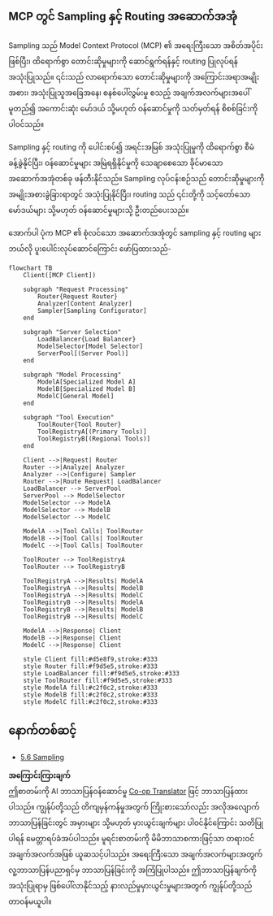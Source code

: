 <!--
CO_OP_TRANSLATOR_METADATA:
{
  "original_hash": "2f1b473818b5a6cc9a9bbf777fffa6d4",
  "translation_date": "2025-07-14T21:51:56+00:00",
  "source_file": "05-AdvancedTopics/mcp-routing/README.md",
  "language_code": "my"
}
-->
## MCP တွင် Sampling နှင့် Routing အဆောက်အအုံ

Sampling သည် Model Context Protocol (MCP) ၏ အရေးကြီးသော အစိတ်အပိုင်းဖြစ်ပြီး၊ ထိရောက်စွာ တောင်းဆိုမှုများကို ဆောင်ရွက်ရန်နှင့် routing ပြုလုပ်ရန် အသုံးပြုသည်။ ၎င်းသည် လာရောက်သော တောင်းဆိုမှုများကို အကြောင်းအရာအမျိုးအစား၊ အသုံးပြုသူအခြေအနေ၊ စနစ်ပေါ်လွှမ်းမှု စသည့် အချက်အလက်များအပေါ် မူတည်၍ အကောင်းဆုံး မော်ဒယ် သို့မဟုတ် ဝန်ဆောင်မှုကို သတ်မှတ်ရန် စိစစ်ခြင်းကို ပါဝင်သည်။

Sampling နှင့် routing ကို ပေါင်းစပ်၍ အရင်းအမြစ် အသုံးပြုမှုကို ထိရောက်စွာ စီမံခန့်ခွဲနိုင်ပြီး၊ ဝန်ဆောင်မှုများ အမြဲရရှိနိုင်မှုကို သေချာစေသော ခိုင်မာသော အဆောက်အအုံတစ်ခု ဖန်တီးနိုင်သည်။ Sampling လုပ်ငန်းစဉ်သည် တောင်းဆိုမှုများကို အမျိုးအစားခွဲခြားရာတွင် အသုံးပြုနိုင်ပြီး၊ routing သည် ၎င်းတို့ကို သင့်တော်သော မော်ဒယ်များ သို့မဟုတ် ဝန်ဆောင်မှုများသို့ ဦးတည်ပေးသည်။

အောက်ပါ ပုံက MCP ၏ စုံလင်သော အဆောက်အအုံတွင် sampling နှင့် routing များ ဘယ်လို ပူးပေါင်းလုပ်ဆောင်ကြောင်း ဖော်ပြထားသည်-

```mermaid
flowchart TB
    Client([MCP Client])
    
    subgraph "Request Processing"
        Router{Request Router}
        Analyzer[Content Analyzer]
        Sampler[Sampling Configurator]
    end
    
    subgraph "Server Selection"
        LoadBalancer{Load Balancer}
        ModelSelector[Model Selector]
        ServerPool[(Server Pool)]
    end
    
    subgraph "Model Processing"
        ModelA[Specialized Model A]
        ModelB[Specialized Model B]
        ModelC[General Model]
    end
    
    subgraph "Tool Execution"
        ToolRouter{Tool Router}
        ToolRegistryA[(Primary Tools)]
        ToolRegistryB[(Regional Tools)]
    end
    
    Client -->|Request| Router
    Router -->|Analyze| Analyzer
    Analyzer -->|Configure| Sampler
    Router -->|Route Request| LoadBalancer
    LoadBalancer --> ServerPool
    ServerPool --> ModelSelector
    ModelSelector --> ModelA
    ModelSelector --> ModelB
    ModelSelector --> ModelC
    
    ModelA -->|Tool Calls| ToolRouter
    ModelB -->|Tool Calls| ToolRouter
    ModelC -->|Tool Calls| ToolRouter
    
    ToolRouter --> ToolRegistryA
    ToolRouter --> ToolRegistryB
    
    ToolRegistryA -->|Results| ModelA
    ToolRegistryA -->|Results| ModelB
    ToolRegistryA -->|Results| ModelC
    ToolRegistryB -->|Results| ModelA
    ToolRegistryB -->|Results| ModelB
    ToolRegistryB -->|Results| ModelC
    
    ModelA -->|Response| Client
    ModelB -->|Response| Client
    ModelC -->|Response| Client
    
    style Client fill:#d5e8f9,stroke:#333
    style Router fill:#f9d5e5,stroke:#333
    style LoadBalancer fill:#f9d5e5,stroke:#333
    style ToolRouter fill:#f9d5e5,stroke:#333
    style ModelA fill:#c2f0c2,stroke:#333
    style ModelB fill:#c2f0c2,stroke:#333
    style ModelC fill:#c2f0c2,stroke:#333
```

## နောက်တစ်ဆင့်

- [5.6 Sampling](../mcp-sampling/README.md)

**အကြောင်းကြားချက်**  
ဤစာတမ်းကို AI ဘာသာပြန်ဝန်ဆောင်မှု [Co-op Translator](https://github.com/Azure/co-op-translator) ဖြင့် ဘာသာပြန်ထားပါသည်။ ကျွန်ုပ်တို့သည် တိကျမှန်ကန်မှုအတွက် ကြိုးစားသော်လည်း အလိုအလျောက် ဘာသာပြန်ခြင်းတွင် အမှားများ သို့မဟုတ် မှားယွင်းချက်များ ပါဝင်နိုင်ကြောင်း သတိပြုပါရန် မေတ္တာရပ်ခံအပ်ပါသည်။ မူရင်းစာတမ်းကို မိမိဘာသာစကားဖြင့်သာ တရားဝင်အချက်အလက်အဖြစ် ယူဆသင့်ပါသည်။ အရေးကြီးသော အချက်အလက်များအတွက် လူ့ဘာသာပြန်ပညာရှင်မှ ဘာသာပြန်ခြင်းကို အကြံပြုပါသည်။ ဤဘာသာပြန်ချက်ကို အသုံးပြုရာမှ ဖြစ်ပေါ်လာနိုင်သည့် နားလည်မှုမှားယွင်းမှုများအတွက် ကျွန်ုပ်တို့သည် တာဝန်မယူပါ။